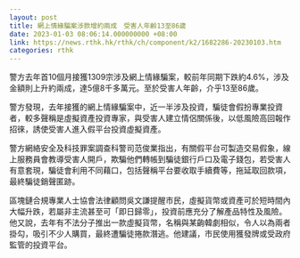 ```yaml
---
layout: post
title: 網上情緣騙案涉款增約兩成　受害人年齡13至86歲
date: 2023-01-03 08:06:14.000000000 +08:00
link: https://news.rthk.hk/rthk/ch/component/k2/1682286-20230103.htm
categories: rthk
---
```


警方去年首10個月接獲1309宗涉及網上情緣騙案，較前年同期下跌約4.6%，涉及金額則上升約兩成，達5億8千多萬元。至於受害人年齡，介乎13至86歲。
 
警方發現，去年接獲的網上情緣騙案中，近一半涉及投資，騙徒會假扮專業投資者，較多聲稱是虛擬資產投資專家，與受害人建立情侶關係後，以低風險高回報作招徠，誘使受害人進入假平台投資虛擬資產。

警方網絡安全及科技罪案調查科警司范俊業指出，有關假平台可製造交易假象，線上服務員會教導受害人開戶，欺騙他們轉帳到騙徒銀行戶口及電子錢包，若受害人有意套現，騙徒會利用不同藉口，包括聲稱平台要收取手續費等，拖延取回款項，最終騙徒銷聲匿跡。

區塊鏈合規專業人士協會法律顧問吳文謙提醒市民，虛擬貨幣或資產可於短時間內大幅升跌，若屬非主流甚至可「即日歸零」，投資前應充分了解產品特性及風險。他又說，去年有不法分子推出一款虛擬貨幣，名稱與某齣韓劇相似，令人以為兩者掛勾，吸引不少人購買，最終遭騙徒捲款潛逃。他建議，市民使用獲發牌或受政府監管的投資平台。
